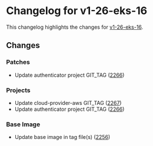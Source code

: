 # Changelog for v1-26-eks-16

This changelog highlights the changes for [v1-26-eks-16](https://github.com/aws/eks-distro/tree/v1-26-eks-16).

## Changes

### Patches
* Update authenticator project GIT_TAG ([2266](https://github.com/aws/eks-distro/pull/2266))

### Projects
* Update cloud-provider-aws GIT_TAG ([2267](https://github.com/aws/eks-distro/pull/2267))
* Update authenticator project GIT_TAG ([2266](https://github.com/aws/eks-distro/pull/2266))

### Base Image
* Update base image in tag file(s) ([2256](https://github.com/aws/eks-distro/pull/2256))

